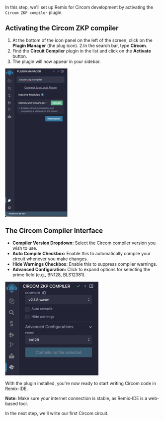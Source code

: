 In this step, we'll set up Remix for Circom development by activating the `Circom ZKP compiler` plugin.

## Activating the Circom ZKP compiler

1. At the bottom of the icon panel on the left of the screen, click on the **Plugin Manager** (the plug icon).
   2.In the search bar, type **Circom**.
2. Find the **Circuit Compiler** plugin in the list and click on the **Activate** button.
3. The plugin will now appear in your sidebar.

<img src="https://raw.githubusercontent.com/ethereum/remix-workshops/master/CircomIntro/step-2/images/install_plugin.png" alt="install-plugin" width=200 height=475>

## The Circom Compiler Interface

- **Compiler Version Dropdown:** Select the Circom compiler version you wish to use.
- **Auto Compile Checkbox:** Enable this to automatically compile your circuit whenever you make changes.
- **Hide Warnings Checkbox:** Enable this to suppress compiler warnings.
- **Advanced Configuration:** Click to expand options for selecting the prime field (e.g., BN128, BLS12381).

<img src="https://raw.githubusercontent.com/ethereum/remix-workshops/master/CircomIntro/step-2/images/compiler_interface.png" alt="compiler-interface" width=300 height=300>

With the plugin installed, you're now ready to start writing Circom code in Remix-IDE.

**Note:** Make sure your internet connection is stable, as Remix-IDE is a web-based tool.

In the next step, we'll write our first Circom circuit.
